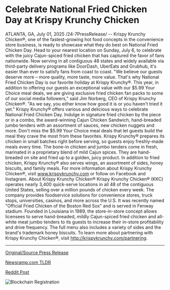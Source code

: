 # Celebrate National Fried Chicken Day at Krispy Krunchy Chicken

ATLANTA, GA, July 01, 2025 /24-7PressRelease/ -- Krispy Krunchy Chicken®, one of the fastest-growing hot food concepts in the convenience store business, is ready to showcase what they do best on National Fried Chicken Day. Head to your nearest location on Sunday, July 6, to celebrate with the juicy Cajun-spiced fried chicken that has captured the favor of fans nationwide. Now serving in all contiguous 48 states and widely available via third-party delivery programs like DoorDash, UberEats and Grubhub, it's easier than ever to satisfy fans from coast to coast.   "We believe our guests deserve more – more quality, more taste, more value. That's why National Fried Chicken Day is our favorite holiday at Krispy Krunchy®. This year, in addition to offering our guests an exceptional value with our $5.99 Your Choice meal deals, we are giving exclusive fried chicken fan packs to some of our social media followers," said Jim Norberg, CEO of Krispy Krunchy Chicken®. "As we say, you either know how good it is or you haven't tried it yet."   Krispy Krunchy® offers various and delicious ways to celebrate National Fried Chicken Day. Indulge in signature fried chicken by the piece or in a combo, the award-winning Cajun Chicken Sandwich, hand-breaded jumbo tenders with an assortment of sauces, new chicken nuggets and more. Don't miss the $5.99 Your Choice meal deals that let guests build the meal they crave the most from these favorites.   Krispy Krunchy® prepares its chicken in small batches right before serving, so guests enjoy freshly-made meals every time. The bone-in chicken and jumbo tenders come in fresh, marinated in a proprietary blend of mild Cajun spices. They are hand-breaded on site and fried up to a golden, juicy product. In addition to fried chicken, Krispy Krunchy® also serves wings, an assortment of sides, honey biscuits, and family meals.   For more information about Krispy Krunchy Chicken®, visit www.krispykrunchy.com or follow on Facebook and Instagram.  About Krispy Krunchy Chicken®   Krispy Krunchy Chicken® (KKC) operates nearly 3,400 quick-serve locations in all 48 of the contiguous United States, selling over a million pounds of chicken every week. The company provides foodservice solutions for convenience stores, truck stops, universities, casinos, and more across the U.S. It was recently named "Official Fried Chicken of the Boston Red Sox" and is served in Fenway stadium. Founded in Louisiana in 1989, the store-in-store concept allows licensees to serve hand-breaded, mildly Cajun-spiced fried chicken and all-white meat jumbo tenders to its guests to increase their in-store profitability and drive frequency. The full menu also includes a variety of sides and the brand's trademark honey biscuits.   To learn more about partnering with Krispy Krunchy Chicken®, visit http://krispykrunchy.com/partnering. 

---

[Original/Source Press Release](https://www.24-7pressrelease.com/press-release/524446/celebrate-national-fried-chicken-day-at-krispy-krunchy-chicken)
                    

[Newsramp.com TLDR](https://newsramp.com/curated-news/krispy-krunchy-chicken-celebrates-national-fried-chicken-day-with-deals/2c7f6324e3f17ded205367cf2d8b0290) 

 



[Reddit Post](https://www.reddit.com/r/Lifestyle_Culture/comments/1lovise/krispy_krunchy_chicken_celebrates_national_fried/) 



![Blockchain Registration](https://cdn.newsramp.app/24-7PressRelease/qrcode/257/1/maskHk86.webp)